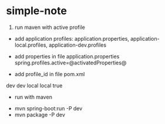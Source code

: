 # simple-note

1. run maven with active profile

+ add application profiles: application.properties, application-local.profiles, application-dev.profiles

+ add properties in file application.properties 
spring.profiles.active=@activatedProperties@

+ add profile_id in file pom.xml
<profiles>
	<profile>
		<id>dev</id>
		<properties>
			<activatedProperties>dev</activatedProperties>
		</properties>
	</profile>
	<profile>
		<id>local</id>
		<properties>
			<activatedProperties>local</activatedProperties>
		</properties>
		<activation>
			<activeByDefault>true</activeByDefault>
		</activation>
	</profile>
</profiles>

+ run with maven
- mvn spring-boot:run -P dev 
- mvn package -P dev

